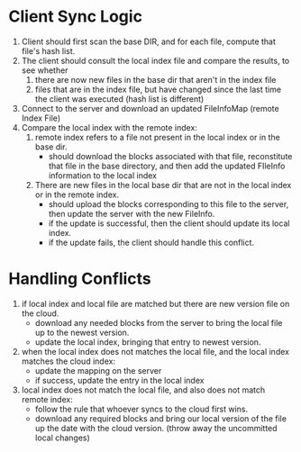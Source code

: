# Client Sync Logic
1. Client should first scan the base DIR, and for each file, compute that file's hash list.
2. The client should consult the local index file and compare the results, to see whether
   1. there are now new files in the base dir that aren't in the index file
   2. files that are in the index file, but have changed since the last time the client was executed (hash list is different)
3. Connect to the server and download an updated FileInfoMap (remote Index File)
4. Compare the local index with the remote index:
   1. remote index refers to a file not present in the local index or in the base dir. 
      - should download the blocks associated with that file, reconstitute that file in the base directory, and then add the updated FIleInfo information to the local index
   2. There are new files in the local base dir that are not in the local index or in the remote index.
      - should upload the blocks corresponding to this file to the server, then update the server with the new FileInfo. 
      - if the update is successful, then the client should update its local index.
      - if the update fails, the client should handle this conflict.

# Handling Conflicts
1. if local index and local file are matched but there are new version file on the cloud.
   - download any needed blocks from the server to bring the local file up to the newest version.
   - update the local index, bringing that entry to newest version.
2. when the local index does not matches the local file, and the local index matches the cloud index:
   - update the mapping on the server
   - if success, update the entry in the local index
3. local index does not match the local file, and also does not match remote index:
   - follow the rule that whoever syncs to the cloud first wins.
   - download any required blocks and bring our local version of the file up the date with the cloud version. (throw away the uncommitted local changes)